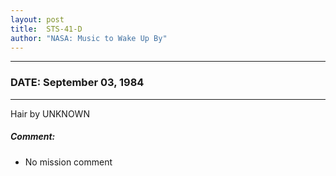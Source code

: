 ```yaml
---
layout: post
title:  STS-41-D
author: "NASA: Music to Wake Up By"
---
```


----
### DATE: September 03, 1984
----
Hair by UNKNOWN

##### Comment:
* No mission comment
